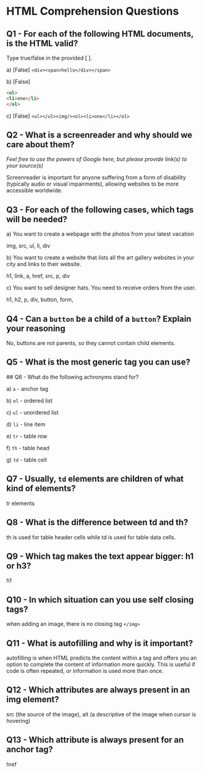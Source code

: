 # HTML Comprehension Questions

## Q1 - For each of the following HTML documents, is the HTML valid?

Type true/false in the provided [ ].

a) [False] `<div><span>hello</div></span>`

b) [False]

```html
<ul>
<li>one</li>
</ol>
```

c) [False] `<ul></ul><img/><ol><li>one</li></ol>`

## Q2 - What is a screenreader and why should we care about them?

_Feel free to use the powers of Google here, but please provide link(s) to your source(s)_

Screenreader is important for anyone suffering from a form of disability (typically audio or visual impairments), allowing websites to be more accessible worldwide.

## Q3 - For each of the following cases, which tags will be needed?

a) You want to create a webpage with the photos from your latest vacation

img, src, ul, li, div

b) You want to create a website that lists all the art gallery websites in your city and links to their website.

h1, link, a, href, src, p, div

c) You want to sell designer hats. You need to receive orders from the user.

h1, h2, p, div, button, form,

## Q4 - Can a `button` be a child of a `button`? Explain your reasoning

No, buttons are not parents, so they cannot contain child elements.

## Q5 - What is the most generic tag you can use?

<p> 
## Q6 - What do the following achronyms stand for?

a) `a` - anchor tag

b) `ol` - ordered list

c) `ul` - unordered list

d) `li` - line item

e) `tr` - table row

f) `th` - table head

g) `td` - table cell

## Q7 - Usually, `td` elements are children of what kind of elements?

tr elements

## Q8 - What is the difference between td and th?

th is used for table header cells while td is used for table data cells.

## Q9 - Which tag makes the text appear bigger: h1 or h3?

h1

## Q10 - In which situation can you use self closing tags?

when adding an image, there is no closing tag `</img>`

## Q11 - What is autofilling and why is it important?

autofilling is when HTML predicts the content within a tag and offers you an option to complete the content of information more quickly. This is useful if code is often repeated, or information is used more than once.

## Q12 - Which attributes are always present in an img element?

src (the source of the image), alt (a descriptive of the image when cursor is hovering)

## Q13 - Which attribute is always present for an anchor tag?

href
